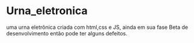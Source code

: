 # Urna_eletronica
uma urna eletrônica criada com html,css e JS, ainda em sua fase Beta de desenvolvimento então pode ter alguns defeitos.
